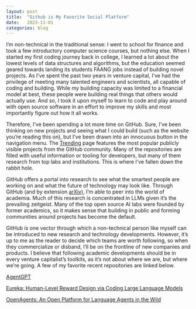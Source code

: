 ```yaml
---
layout: post
title:  "Github is My Favorite Social Platform"
date:   2023-11-01
categories: blog
---
```

I’m non-technical in the traditional sense: I went to school for finance and took a few introductory computer science courses, but nothing else. When I started my first coding journey back in college, I learned a lot about the lowest levels of data structures and algorithms, but the education seemed geared towards landing its students FAANG jobs instead of building novel projects. As I’ve spent the past two years in venture capital, I’ve had the privilege of meeting many talented engineers and scientists, all capable of coding and building. While my building capacity was limited to a financial model at best, these people were building real things that others would actually use. And so, I took it upon myself to learn to code and play around with open source software in an effort to improve my skills and most importantly figure out how it all works.

Therefore, I’ve been spending a lot more time on GitHub. Sure, I’ve been thinking on new projects and seeing what I could build (such as the website you’re reading this on), but I’ve been drawn into an innocuous button in the navigation menu. The <a href="https://github.com/trending">Trending</a> page features the most popular publicly visible projects from the GitHub community. Many of the repositories are filled with useful information or tooling for developers, but many of them research from top labs and institutions. This is where I’ve fallen down the rabbit hole.

GitHub offers a portal into research to see what the smartest people are working on and what the future of technology may look like. Through GitHub (and by extension <a href="https://arxiv.org">arXiv</a>), I’m able to peer into the world of academia. Much of this research is concentrated in LLMs given it’s the prevailing zeitgeist. Many of the top open source AI labs were founded by former academics, so it makes sense that building in public and forming communities around projects has become the default.

GitHub is one vector through which a non-technical person like myself can be introduced to new research and technology developments. However, it’s up to me as the reader to decide which teams are worth following, so when they commercialize or disband, I’ll be on the frontline of new companies and products. I believe that following academic developments should be in every venture capitalist’s toolkits, as it’s not about where we are, but where we’re going. A few of my favorite recent repositories are linked below.

<a href="https://github.com/reworkd/AgentGPT">AgentGPT</a>

<a href="https://eureka-research.github.io">Eureka: Human-Level Reward Design via Coding Large Language Models</a>

<a href="https://github.com/xlang-ai/OpenAgents">OpenAgents: An Open Platform for Language Agents in the Wild</a>